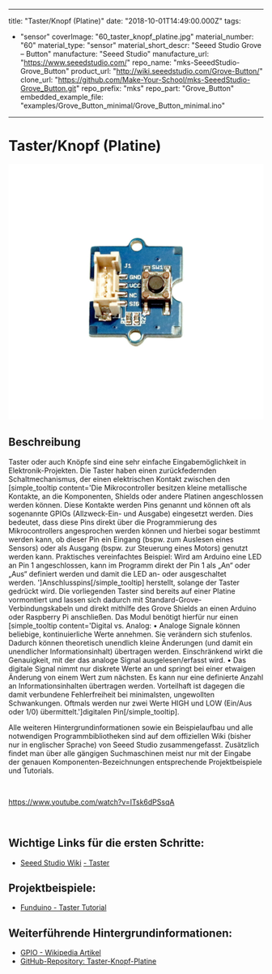 
---
title: "Taster/Knopf (Platine)"
date: "2018-10-01T14:49:00.000Z"
tags: 
  - "sensor"
coverImage: "60_taster_knopf_platine.jpg"
material_number: "60"
material_type: "sensor"
material_short_descr: "Seeed Studio Grove – Button"
manufacture: "Seeed Studio"
manufacture_url: "https://www.seeedstudio.com/"
repo_name: "mks-SeeedStudio-Grove_Button"
product_url: "http://wiki.seeedstudio.com/Grove-Button/"
clone_url: "https://github.com/Make-Your-School/mks-SeeedStudio-Grove_Button.git"
repo_prefix: "mks"
repo_part: "Grove_Button"
embedded_example_file: "examples/Grove_Button_minimal/Grove_Button_minimal.ino"
---


# Taster/Knopf (Platine)

![Taster/Knopf (Platine)](60_taster_knopf_platine.jpg)

## Beschreibung
Taster oder auch Knöpfe sind eine sehr einfache Eingabemöglichkeit in Elektronik-Projekten. Die Taster haben einen zurückfedernden Schaltmechanismus, der einen elektrischen Kontakt zwischen den \[simple\_tooltip content='Die Mikrocontroller besitzen kleine metallische Kontakte, an die Komponenten, Shields oder andere Platinen angeschlossen werden können. Diese Kontakte werden Pins genannt und können oft als sogenannte GPIOs (Allzweck-Ein- und Ausgabe) eingesetzt werden. Dies bedeutet, dass diese Pins direkt über die Programmierung des Mikrocontrollers angesprochen werden können und hierbei sogar bestimmt werden kann, ob dieser Pin ein Eingang (bspw. zum Auslesen eines Sensors) oder als Ausgang (bspw. zur Steuerung eines Motors) genutzt werden kann. Praktisches vereinfachtes Beispiel: Wird am Arduino eine LED an Pin 1 angeschlossen, kann im Programm direkt der Pin 1 als „An“ oder „Aus“ definiert werden und damit die LED an- oder ausgeschaltet werden. '\]Anschlusspins\[/simple\_tooltip\] herstellt, solange der Taster gedrückt wird. Die vorliegenden Taster sind bereits auf einer Platine vormontiert und lassen sich dadurch mit Standard-Grove-Verbindungskabeln und direkt mithilfe des Grove Shields an einen Arduino oder Raspberry Pi anschließen. Das Modul benötigt hierfür nur einen \[simple\_tooltip content='Digital vs. Analog: • Analoge Signale können beliebige, kontinuierliche Werte annehmen. Sie verändern sich stufenlos. Dadurch können theoretisch unendlich kleine Änderungen (und damit ein unendlicher Informationsinhalt) übertragen werden. Einschränkend wirkt die Genauigkeit, mit der das analoge Signal ausgelesen/erfasst wird. • Das digitale Signal nimmt nur diskrete Werte an und springt bei einer etwaigen Änderung von einem Wert zum nächsten. Es kann nur eine definierte Anzahl an Informationsinhalten übertragen werden. Vorteilhaft ist dagegen die damit verbundene Fehlerfreiheit bei minimalsten, ungewollten Schwankungen. Oftmals werden nur zwei Werte HIGH und LOW (Ein/Aus oder 1/0) übermittelt.'\]digitalen Pin\[/simple\_tooltip\].

Alle weiteren Hintergrundinformationen sowie ein Beispielaufbau und alle notwendigen Programmbibliotheken sind auf dem offiziellen Wiki (bisher nur in englischer Sprache) von Seeed Studio zusammengefasst. Zusätzlich findet man über alle gängigen Suchmaschinen meist nur mit der Eingabe der genauen Komponenten-Bezeichnungen entsprechende Projektbeispiele und Tutorials.

<!-- infolist -->

<!-- infolists -->
 

https://www.youtube.com/watch?v=ITsk6dPSsqA

 

## Wichtige Links für die ersten Schritte:

- [Seeed Studio Wiki](http://wiki.seeedstudio.com/Grove-Button/) [- Taster](http://wiki.seeedstudio.com/Grove-Button/)

## Projektbeispiele:

- [Funduino - Taster Tutorial](https://funduino.de/nr-5-taster-am-arduino)

## Weiterführende Hintergrundinformationen:

- [GPIO - Wikipedia Artikel](https://de.wikipedia.org/wiki/Allzweckeingabe/-ausgabe)
- [GitHub-Repository: Taster-Knopf-Platine](https://github.com/MakeYourSchool/60-Taster-Knopf-Platine)



